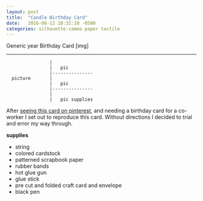 ```yaml
---
layout: post
title:  "Candle Birthday Card"
date:   2016-06-12 18:32:10 -0500
categories: silhouette-cameo paper tactile
---
```

Generic year Birthday Card
[img]


------------------------------------
                    |
                    |   pic
                    |---------------
      picture       |
                    |   pic
                    |---------------
                    |
                    |   pic supplies




After [seeing this card on pinterest](), and needing a birthday card for a co-worker I set out to reproduce this card. Without directions I decided to trial and error my way through.

<b>supplies</b>


- string
- colored cardstock
- patterned scrapbook paper
- rubber bands
- hot glue gun
- glue stick
- pre cut and folded craft card and envelope
- black pen